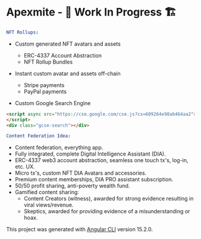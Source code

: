 # Apexmite - 🚧 Work In Progress 🏗

```yml
NFT Rollups:
```

- Custom generated NFT avatars and assets
  - ERC-4337 Account Abstraction
  - NFT Rollup Bundles

- Instant custom avatar and assets off-chain
  - Stripe payments
  - PayPal payments

- Custom Google Search Engine

```html
<script async src="https://cse.google.com/cse.js?cx=609264e98ab464aa2">
</script>
<div class="gcse-search"></div>
```

```yml
Content Federation Idea:
```

- Content federation, everything app.
- Fully integrated, complete Digital Intelligence Assistant (DIA).
- ERC-4337 web3 account abstraction, seamless one touch tx's, log-in, etc. UX.
- Micro tx's, custom NFT DIA Avatars and accessories.
- Premium content memberships, DIA PRO assistant subscription.
- 50/50 profit sharing, anti-poverty wealth fund.
- Gamified content sharing:
  - Content Creators (witness), awarded for strong evidence resulting in viral views/revenue.
  - Skeptics, awarded for providing evidence of a misunderstanding or hoax.

This project was generated with [Angular CLI](https://github.com/angular/angular-cli) version 15.2.0.
